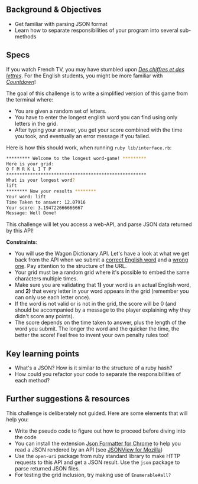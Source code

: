 ## Background & Objectives

- Get familiar with parsing JSON format
- Learn how to separate responsibilities of your program into several sub-methods

## Specs

If you watch French TV, you may have stumbled upon [_Des chiffres et des lettres_](https://en.wikipedia.org/wiki/Des_chiffres_et_des_lettres). For the English students, you might be more familiar with [_Countdown_](https://www.youtube.com/watch?v=GvV8aVEJmiU)!

The goal of this challenge is to write a simplified version of this game from the terminal where:

- You are given a random set of letters.
- You have to enter the longest english word you can find using only letters in the grid.
- After typing your answer, you get your score combined with the time you took, and eventually an error message if you failed.

Here is how this should work, when running `ruby lib/interface.rb`:

```bash
********* Welcome to the longest word-game! *********
Here is your grid:
Q F M R K L I T P
*****************************************************
What is your longest word?
lift
******** Now your results ********
Your word: lift
Time Taken to answer: 12.07916
Your score: 3.194722666666667
Message: Well Done!
```

This challenge will let you access a web-API, and parse JSON data returned by this API!

**Constraints**:

- You will use the Wagon Dictionary API. Let's have a look at what we get back from the API when we submit a [correct English word](https://wagon-dictionary.herokuapp.com/apple) and a [wrong one](https://wagon-dictionary.herokuapp.com/zzz). Pay attention to the structure of the URL.
- Your grid must be a random grid where it's possible to embed the same characters multiple times.
- Make sure you are validating that **1)** your word is an actual English word, and **2)** that every letter in your word appears in the grid (remember you can only use each letter once).
- If the word is not valid or is not in the grid, the score will be 0 (and should be accompanied by a message to the player explaining why they didn't score any points).
- The score depends on the time taken to answer, plus the length of the word you submit. The longer the word and the quicker the time, the better the score! Feel free to invent your own penalty rules too!

## Key learning points

- What's a JSON? How is it similar to the structure of a ruby hash?
- How could you refactor your code to separate the responsibilities of each method?

## Further suggestions & resources

This challenge is deliberately not guided. Here are some elements that will help you:

- Write the pseudo code to figure out how to proceed before diving into the code
- You can install the extension [Json Formatter for Chrome](https://chrome.google.com/webstore/detail/json-formatter/bcjindcccaagfpapjjmafapmmgkkhgoa?hl=en) to help you read a JSON rendered by an API (see [JSONView for Mozilla](https://addons.mozilla.org/fr/firefox/addon/jsonview/))
- Use the `open-uri` package from ruby standard library to make HTTP requests to this API and get a JSON result. Use the `json` package to parse returned JSON files.
- For testing the grid inclusion, try making use of `Enumerable#all?`
